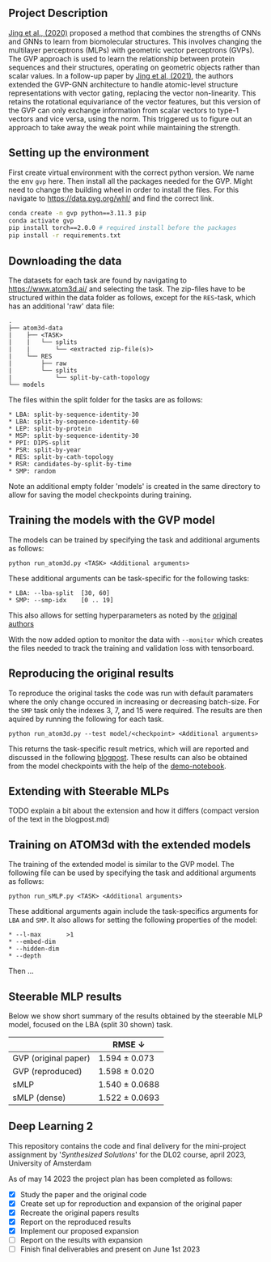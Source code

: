 ## Project Description
[Jing et al., (2020)](https://arxiv.org/abs/2009.01411) proposed a method that combines the strengths of CNNs and GNNs to learn from biomolecular structures. This involves changing the multilayer perceptrons (MLPs) with geometric vector perceptrons (GVPs). The GVP approach is used to learn the relationship between protein sequences and their structures, operating on geometric objects rather than scalar values. In a follow-up paper by [Jing et al, (2021)](https://arxiv.org/abs/2106.03843), the authors extended the GVP-GNN architecture to handle atomic-level structure representations with vector gating, replacing the vector non-linearity. This retains the rotational equivariance of the vector features, but this version of the GVP can only exchange information from scalar vectors to type-1 vectors and vice versa, using the norm. This triggered us to figure out an approach to take away the weak point while maintaining the strength. 

## Setting up the environment
First create virtual environment with the correct python version. We name the env `gvp` here. Then install all the packages needed for the GVP.
Might need to change the building wheel in order to install the files. For this navigate to https://data.pyg.org/whl/ and find the correct link.
```bash
conda create -n gvp python==3.11.3 pip
conda activate gvp
pip install torch==2.0.0 # required install before the packages
pip install -r requirements.txt
```

## Downloading the data
The datasets for each task are found by navigating to <https://www.atom3d.ai/> and selecting the task. The zip-files have to be structured within the data folder as follows, except for the `RES`-task, which has an additional 'raw' data file:
```
.
├── atom3d-data
|    ├── <TASK>
|    |   └── splits
|    |       └── <extracted zip-file(s)>
|    └── RES
|        ├── raw
|        └── splits
|            └── split-by-cath-topology
└── models
```
The files within the split folder for the tasks are as follows:
```
* LBA: split-by-sequence-identity-30
* LBA: split-by-sequence-identity-60
* LEP: split-by-protein 
* MSP: split-by-sequence-identity-30
* PPI: DIPS-split
* PSR: split-by-year
* RES: split-by-cath-topology
* RSR: candidates-by-split-by-time
* SMP: random
```
Note an additional empty folder 'models' is created in the same directory to allow for saving the model checkpoints during training.

## Training the models with the GVP model
The models can be trained by specifying the task and additional arguments as follows:
```
python run_atom3d.py <TASK> <Additional arguments>
```
These additional arguments can be task-specific for the following tasks:
```
* LBA: --lba-split  [30, 60]
* SMP: --smp-idx    [0 .. 19]
```
This also allows for setting hyperparameters as noted by the [original authors](https://github.com/drorlab/gvp-pytorch#training--testing-1)

With the now added option to monitor the data with `--monitor` which creates the files needed to track the training and validation loss with tensorboard.

## Reproducing the original results
To reproduce the original tasks the code was run with default paramaters where the only change occured in increasing or decreasing batch-size. For the `SMP` task only the indexes 3, 7, and 15 were required. The results are then aquired by running the following for each task.

```
python run_atom3d.py --test model/<checkpoint> <Additional arguments>
```

This returns the task-specific result metrics, which will are reported and discussed in the following [blogpost](./BLOGPOST.md). These results can also be obtained from the model checkpoints with the help of the [demo-notebook](./demo.ipynb).

## Extending with Steerable MLPs
TODO explain a bit about the extension and how it differs (compact version of the text in the blogpost.md)

## Training on ATOM3d with the extended models
The training of the extended model is similar to the GVP model. The following file can be used by specifying the task and additional arguments as follows:
```
python run_sMLP.py <TASK> <Additional arguments>
```
These additional arguments again include the task-specifics arguments for `LBA` and `SMP`. It also allows for setting the following properties of the model:
```
* --l-max       >1
* --embed-dim   
* --hidden-dim 
* --depth
```
Then ...

## Steerable MLP results
Below we show short summary of the results obtained by the steerable MLP model, focused on the LBA (split 30 shown) task. 
<!--  report improvement in metrics (as reported in the original paper) arrows indicate whether higher or lower is considered 'beter' (or if they're all better when lower we can inidcate whether there was an improvement next to the result) -->

|                       | RMSE &#8595;  |
| -------------         | ------------- |
| GVP (original paper)  | 1.594 &#177; 0.073   | 
| GVP (reproduced)      | 1.598 &#177; 0.020   |
| sMLP                  | 1.540 &#177; 0.0688  |
| sMLP (dense)          | 1.522 &#177; 0.0693  |


<!-- down &#8595; ->
<!-- up &#8593; -->

## Deep Learning 2
This repository contains the code and final delivery for the mini-project assignment by '*Synthesized Solutions*' for the DL02 course, april 2023, University of Amsterdam

As of may 14 2023 the project plan has been completed as follows:
- [x] Study the paper and the original code
- [x] Create set up for reproduction and expansion of the original paper
- [x] Recreate the original papers results
- [x] Report on the reproduced results
- [x] Implement our proposed expansion 
- [ ] Report on the results with expansion
- [ ] Finish final deliverables and present on June 1st 2023
